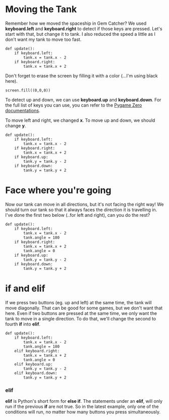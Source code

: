 Moving the Tank
===
Remember how we moved the spaceship in Gem Catcher? We used **keyboard.left** and **keyboard.right** to detect if those keys are pressed. Let's start with that, but change it to tank. I also reduced the speed a little as I don't want my tank to move too fast.

```
def update():
    if keyboard.left:
        tank.x = tank.x - 2
    if keyboard.right:
        tank.x = tank.x + 2
```

Don't forget to erase the screen by filling it with a color (...I'm using black here).

```
screen.fill((0,0,0))
```

To detect up and down, we can use **keyboard.up** and **keyboard.down**. For the full list of keys you can use, you can refer to the [Pygame Zero documentations](https://pygame-zero.readthedocs.io/en/stable/hooks.html#buttons-and-keys).

To move left and right, we changed **x**. To move up and down, we should change **y**.

```
def update():
    if keyboard.left:
        tank.x = tank.x - 2
    if keyboard.right:
        tank.x = tank.x + 2
    if keyboard.up:
        tank.y = tank.y - 2
    if keyboard.down:
        tank.y = tank.y + 2
```

Face where you're going
===
Now our tank can move in all directions, but it's not facing the right way! We should turn our tank so that it always faces the direction it is travelling in. I've done the first two below (..for left and right), can you do the rest?

```
def update():
    if keyboard.left:
        tank.x = tank.x - 2
        tank.angle = 180
    if keyboard.right:
        tank.x = tank.x + 2
        tank.angle = 0
    if keyboard.up:
        tank.y = tank.y - 2
    if keyboard.down:
        tank.y = tank.y + 2
```

if and elif
===
If we press two buttons (eg. up and left) at the same time, the tank will move diagonally. That can be good for some games, but we don't want that here. Even if two buttons are pressed at the same time, we only want the tank to move in a single direction. To do that, we'll change the second to fourth **if** into **elif**.

```
def update():
    if keyboard.left:
        tank.x = tank.x - 2
        tank.angle = 180
    elif keyboard.right:
        tank.x = tank.x + 2
        tank.angle = 0
    elif keyboard.up:
        tank.y = tank.y - 2
    elif keyboard.down:
        tank.y = tank.y + 2
```

### elif
**elif** is Python's short form for **else if**. The statements under an **elif**, will only run if the previous **if** are not true. So in the latest example, only one of the conditions will run, no matter how many buttons you press simultaneously.